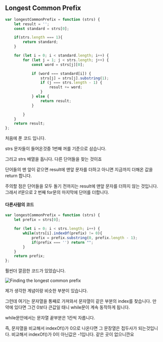 ## Longest Common Prefix

```js
var longestCommonPrefix = function (strs) {
    let result = '';
    const standard = strs[0];

    if(strs.length === 1){
        return standard;
    }

    for (let i = 0; i < standard.length; i++) {
        for (let j = 1; j < strs.length; j++) {
            const word = strs[j][0];

            if (word === standard[i]) {
                strs[j] = strs[j].substring(1);
                if (j === strs.length - 1) {
                    result += word;
                }
            } else {
                return result;
            }

        }
    }
    return result;
};
```

처음에 푼 코드 입니다.



strs 문자들이 들어온것중 1번째 꺼를 기준으로 삼습니다.

그리고 strs 배열을 돕니다. 다른 단어들을 찾는 것이죠

단어들의 맨 앞이 같으면 result에 맨앞 문자를 더하고 아니면 지금까지 더해온 값을 return 합니다.

주의할 점은 단어들을 모두 돌기 전까지는 result에 맨앞 문자를 더하지 않는 것입니다. 그래서 if문으로 2 번째 for문의 마지막에 단어를 더합니다. 



#### 다른사람의 코드 

```js
var longestCommonPrefix = function (strs) {
    let prefix = strs[0];

    for (let i = 0; i < strs.length; i++) {
        while(strs[i].indexOf(prefix) != 0){
            prefix = prefix.substring(0, prefix.length - 1);
            if(prefix === '') return "";
        }
    }
    return prefix;
};
```

훨씬더 깔끔한 코드가 있었습니다. 

![Finding the longest common prefix](https://leetcode.com/media/original_images/14_basic.png)



제가 생각한 계념이랑 비슷한 부분이 있습니다.

그런데 여기는 문자열을 통째로 가져와서 문자열이 같은 부분의 index를 찾습니다. 만약에 있다면 그건 0보다 큰값일 태니 while문이 계속 동작하게 됩니다. 

while문안에서는 문자열 끝부분은 1칸씩 자릅니다. 

즉, 문자열을 비교해서 indexOf()가 0으로 나온다면 그 문장열은 접두사가 되는것입니다. 
비교해서 indexOf()가 0이 아닌값은 -1입니다. 같은 곳이 없으니깐요